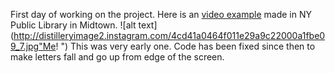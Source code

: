 First day of working on the project. Here is an [video example](https://vimeo.com/57981304) made in NY Public Library in Midtown. 
![alt text](http://distilleryimage2.instagram.com/4cd41a0464f011e29a9c22000a1fbe09_7.jpg"Me! ")
This was very early one. Code has been fixed since then to make letters fall and go up from edge of the screen. 
